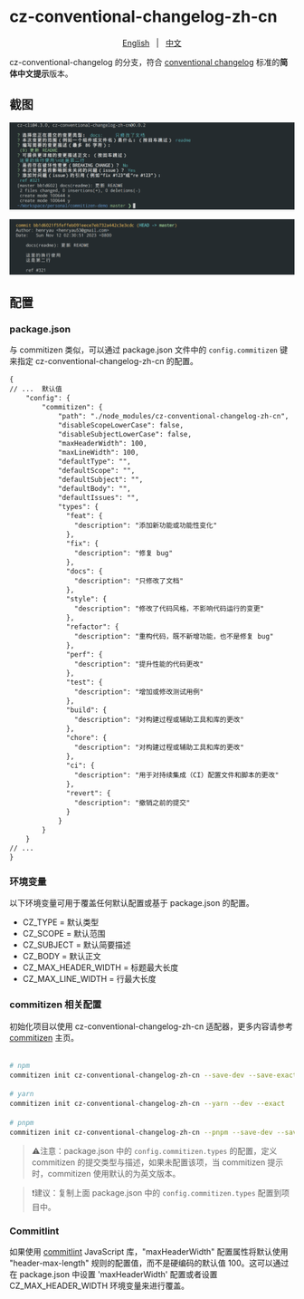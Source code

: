 # cz-conventional-changelog-zh-cn

<p align="center">
  <a href="README_en_US.md">English</a>
  <span style="margin: 0px 8px">|</span>
  <a href="README.md">中文</a>
</p>

cz-conventional-changelog 的分支，符合 [conventional changelog](https://github.com/conventional-changelog/conventional-changelog) 标准的**简体中文提示**版本。

## 截图

![提交](./meta/screenshots/s1.png)

![日志](./meta/screenshots/s2.png)

## 配置

### package.json

与 commitizen 类似，可以通过 package.json 文件中的 `config.commitizen` 键来指定 cz-conventional-changelog-zh-cn 的配置。

```json5
{
// ...  默认值
    "config": {
        "commitizen": {
            "path": "./node_modules/cz-conventional-changelog-zh-cn",
            "disableScopeLowerCase": false,
            "disableSubjectLowerCase": false,
            "maxHeaderWidth": 100,
            "maxLineWidth": 100,
            "defaultType": "",
            "defaultScope": "",
            "defaultSubject": "",
            "defaultBody": "",
            "defaultIssues": "",
            "types": {
              "feat": {
                "description": "添加新功能或功能性变化"
              },
              "fix": {
                "description": "修复 bug"
              },
              "docs": {
                "description": "只修改了文档"
              },
              "style": {
                "description": "修改了代码风格，不影响代码运行的变更"
              },
              "refactor": {
                "description": "重构代码，既不新增功能，也不是修复 bug"
              },
              "perf": {
                "description": "提升性能的代码更改"
              },
              "test": {
                "description": "增加或修改测试用例"
              },
              "build": {
                "description": "对构建过程或辅助工具和库的更改"
              },
              "chore": {
                "description": "对构建过程或辅助工具和库的更改"
              },
              "ci": {
                "description": "用于对持续集成（CI）配置文件和脚本的更改"
              },
              "revert": {
                "description": "撤销之前的提交"
              }
            }
        }
    }
// ...
}
```

### 环境变量

以下环境变量可用于覆盖任何默认配置或基于 package.json 的配置。

* CZ_TYPE = 默认类型
* CZ_SCOPE = 默认范围
* CZ_SUBJECT = 默认简要描述
* CZ_BODY = 默认正文
* CZ_MAX_HEADER_WIDTH = 标题最大长度
* CZ_MAX_LINE_WIDTH = 行最大长度

### commitizen 相关配置

初始化项目以使用 cz-conventional-changelog-zh-cn 适配器，更多内容请参考 [commitizen](https://github.com/commitizen/cz-cli) 主页。

```bash

# npm
commitizen init cz-conventional-changelog-zh-cn --save-dev --save-exact

# yarn
commitizen init cz-conventional-changelog-zh-cn --yarn --dev --exact

# pnpm
commitizen init cz-conventional-changelog-zh-cn --pnpm --save-dev --save-exact

```

> ⚠️注意：package.json 中的 `config.commitizen.types` 的配置，定义 commitizen 的提交类型与描述，如果未配置该项，当 commitizen 提示时，commitizen 使用默认的为英文版本。

> ❗建议：复制上面 package.json 中的 `config.commitizen.types` 配置到项目中。

### Commitlint

如果使用 [commitlint](https://github.com/conventional-changelog/commitlint) JavaScript 库，"maxHeaderWidth" 配置属性将默认使用 "header-max-length" 规则的配置值，而不是硬编码的默认值 100。这可以通过在 package.json 中设置 'maxHeaderWidth' 配置或者设置 CZ_MAX_HEADER_WIDTH 环境变量来进行覆盖。
